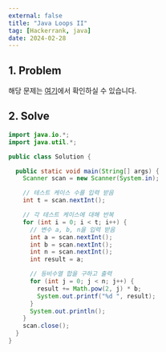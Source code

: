 ```yaml
---
external: false
title: "Java Loops II"
tag: [Hackerrank, java]
date: 2024-02-28
---
```


## 1. Problem

해당 문제는 [여기](https://www.hackerrank.com/challenges/java-loops/problem?isFullScreen=true)에서 확인하실 수 있습니다.

## 2. Solve

```java
import java.io.*;
import java.util.*;

public class Solution {

  public static void main(String[] args) {
    Scanner scan = new Scanner(System.in);

    // 테스트 케이스 수를 입력 받음
    int t = scan.nextInt();

    // 각 테스트 케이스에 대해 반복
    for (int i = 0; i < t; i++) {
      // 변수 a, b, n을 입력 받음
      int a = scan.nextInt();
      int b = scan.nextInt();
      int n = scan.nextInt();
      int result = a;

      // 등비수열 합을 구하고 출력
      for (int j = 0; j < n; j++) {
        result += Math.pow(2, j) * b;
        System.out.printf("%d ", result);
      }
      System.out.println();
    }
    scan.close();
  }
}
```
